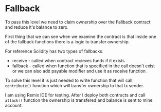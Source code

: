 # Fallback

To pass this level we need to claim ownership over the Fallback contract and reduce it's balance to zero.

First thing that we can see when we examine the contract is that inside one of the fallback functions there is a logic to transfer ownership.

For reference Solidity has two types of fallbacks:
   - receive - called when contract recieves funds if it exists
   - fallback - called when function that is specified in the call doesn't exist or we can also add payable modifier and use it as receive function.

To solve this level it is just needed to write function that will call `contribute()` function which will transfer ownership to that tx sender.

I am using Remix IDE for testing. After I deploy both contracts and call `attack()` function the ownership is transfered and balance is sent to mine account.